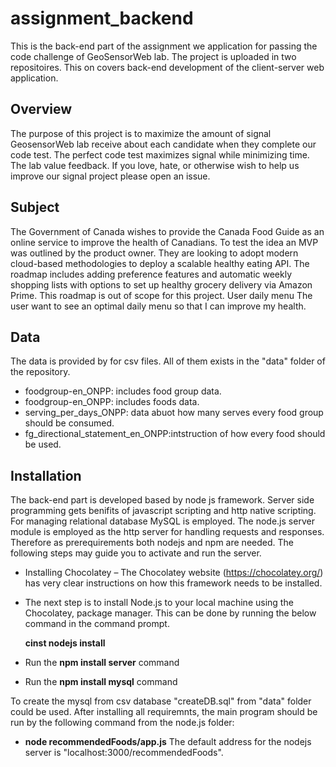 # assignment_backend
This is the back-end part of the assignment we application for passing the code challenge of GeoSensorWeb lab. The project is uploaded in two repositoires. This on covers back-end development of the client-server web application. 
## Overview
The purpose of this project is to maximize the amount of signal GeosensorWeb lab receive about each candidate when they complete our code test. The perfect code test maximizes signal while minimizing time. The lab value feedback. If you love, hate, or otherwise wish to help us improve our signal project please open an issue. 
## Subject
The Government of Canada wishes to provide the Canada Food Guide as an online service to improve the health of Canadians. To test the idea an MVP was outlined by the product owner. They are looking to adopt modern cloud-based methodologies to deploy a scalable healthy eating API.
The roadmap includes adding preference features and automatic weekly shopping lists with options to set up healthy grocery delivery via Amazon Prime. This roadmap is out of scope for this project.
User daily menu
The user want to see an optimal daily menu
so that I can improve my health.
## Data 
The data is provided by for csv files. All of them exists in the "data" folder of the repository. 
- foodgroup-en_ONPP: includes food group data.
- foodgroup-en_ONPP: includes foods data.
- serving_per_days_ONPP: data abuot how many serves every food group should be consumed.
- fg_directional_statement_en_ONPP:intstruction of how every food should be used.
## Installation
The back-end part is developed based by node js framework. Server side programming gets benifits of javascript scripting and http native scripting. For managing relational database MySQL is employed. The node.js server module is employed as the http server for handling requests and responses. Therefore as prerequirements both nodejs and npm are needed. The following steps may guide you to activate and run the server.
- Installing Chocolatey – The Chocolatey website (https://chocolatey.org/) has very clear instructions on how this framework needs to be installed.
- The next step is to install Node.js to your local machine using the Chocolatey, package manager. This can be done by running the below command in the command prompt.

  **cinst nodejs install**
  
- Run the **npm install server** command
- Run the **npm install mysql** command

To create the mysql from csv database "createDB.sql" from "data" folder could be used.
After installing all requiremnts, the main program should be run by the following command from the node.js folder:
- **node recommendedFoods/app.js**
The default address for the nodejs server is "localhost:3000/recommendedFoods".
